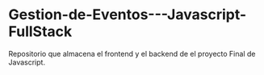 # Gestion-de-Eventos---Javascript-FullStack
Repositorio que almacena el frontend y el backend de el proyecto Final de Javascript.
